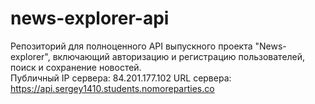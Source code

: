 # news-explorer-api
Репозиторий для полноценного API выпускного проекта "News-explorer", включающий авторизацию и регистрацию пользователей, поиск и сохранение новостей.  
Публичный IP сервера: 84.201.177.102
URL сервера: https://api.sergey1410.students.nomoreparties.co
